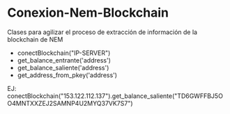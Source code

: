 # Conexion-Nem-Blockchain
Clases para agilizar el proceso de extracción de información de la blockchain de NEM
- conectBlockchain("IP-SERVER")
- get_balance_entrante('address')
- get_balance_saliente('address')
- get_address_from_pkey('address')

EJ: conectBlockchain("153.122.112.137").get_balance_saliente("TD6GWFFBJ5OO4MNTXXZEJ2SAMNP4U2MYQ37VK7S7")
